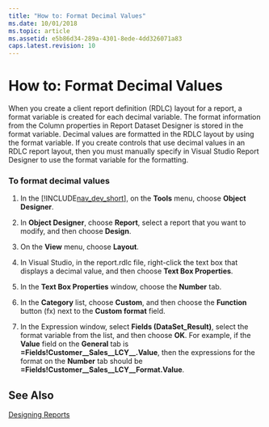 ```yaml
---
title: "How to: Format Decimal Values"
ms.date: 10/01/2018
ms.topic: article
ms.assetid: e5b86d34-289a-4301-8ede-4dd326071a83
caps.latest.revision: 10
---
```

# How to: Format Decimal Values
When you create a client report definition \(RDLC\) layout for a report, a format variable is created for each decimal variable. The format information from the Column properties in Report Dataset Designer is stored in the format variable. Decimal values are formatted in the RDLC layout by using the format variable. If you create controls that use decimal values in an RDLC report layout, then you must manually specify in Visual Studio Report Designer to use the format variable for the formatting.  
  
### To format decimal values  
  
1.  In the [!INCLUDE[nav_dev_short](includes/nav_dev_short_md.md)], on the **Tools** menu, choose **Object Designer**.  
  
2.  In **Object Designer**, choose **Report**, select a report that you want to modify, and then choose **Design**.  
  
3.  On the **View** menu, choose **Layout**.  
  
4.  In Visual Studio, in the report.rdlc file, right-click the text box that displays a decimal value, and then choose **Text Box Properties**.  
  
5.  In the **Text Box Properties** window, choose the **Number** tab.  
  
6.  In the **Category** list, choose **Custom**, and then choose the **Function** button \(fx\) next to the **Custom format** field.  
  
7.  In the Expression window, select **Fields \(DataSet\_Result\)**, select the format variable from the list, and then choose **OK**. For example, if the **Value** field on the **General** tab is **=Fields\!Customer\_\_Sales\_\_LCY\_\_.Value**, then the expressions for the format on the **Number** tab should be **=Fields\!Customer\_\_Sales\_\_LCY\_\_Format.Value**.  
  
## See Also  
 [Designing Reports](Designing-Reports.md)

